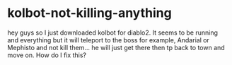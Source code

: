 # kolbot-not-killing-anything
hey guys so I just downloaded kolbot for diablo2. It seems to be running and everything but it will teleport to the boss for example, Andarial or Mephisto and not kill them... he will just get there then tp back to town and move on. How do I fix this?
